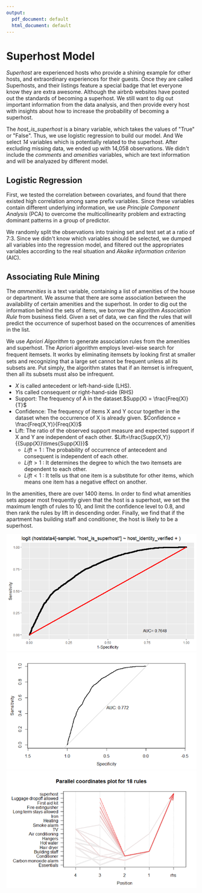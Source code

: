 ```yaml
---
output:
  pdf_document: default
  html_document: default
---
```

# **Superhost Model**

*Superhost* are experienced hosts who provide a shining example for other hosts, and extraordinary experiences for their guests. Once they are called Superhosts, and their listings feature a special badge that let everyone know they are extra awesome. Although the airbnb websites have posted out the standards of becoming a superhost. We still want to dig out important information from the data analysis, and then provide every host with insights about how to increase the probability of becoming a superhost. 

The _host_is_superhost_ is a binary variable, which takes the values of "True" or "False". Thus, we use logistic regression to build our model. And We select _14_ variables which is potentially related to the superhost. After excluding missing data, we ended up with 14,058 observations. We didn't include the _comments_ and _amenities_ variables, which are text information and will be analyazed by different model.

## Logistic Regression

First, we tested the correlation between covariates, and found that there existed high correlation among same prefix variables. Since these variables contain different underlying information, we use *Principle Component Analysis* (PCA) to overcome the multicollinearity problem and extracting dominant patterns in a group of predictor.

We randomly split the observations into training set and test set at a ratio of 7:3. Since we didn't know which variables should be selected, we dumped all variables into the regression model, and filtered out the appropriates variables according to the real situation and  *Akaike information criterion* (AIC).

## Associating Rule Mining

The _ammenities_ is a text variable, containing a list of amenities of the house or department. We assume that there are some association between the availability of certain amenities and the superhost. In order to dig out the information behind the sets of items, we borrow the algorithm *Association Rule* from business field. Given a set of data, we can find the rules that will predict the occurrence of superhost based on the occurrences of amenities in the list.

We use *Apriori Algorithm* to generate association rules from the amenities and superhost. The Apriori algorithm employs level-wise search for frequent itemsets. It works by eliminating itemsets by looking ﬁrst at smaller sets and recognizing that a large set cannot be frequent unless all its subsets are. Put simply, the algorithm states that if an itemset is infrequent, then all its subsets must also be infrequent.

* $X$ is called antecedent or left-hand-side (LHS).
* $Y$is called consequent or right-hand-side (RHS)
* Support: The frequency of A in the dataset.$Supp(X) = \frac{Freq(X)}{T}$
* Confidence: The frequency of items X and Y occur together in the dataset when the occurrence of X is already given. $Confidence = \frac{Freq(X,Y)}{Freq(X)}$
* Lift: The ratio of the observed support measure and expected support if X and Y are independent of each other. $Lift=\frac{Supp(X,Y)}{{Supp(X)}\times{Supp(X)}}$
  * $Lift=1$ : The probability of occurrence of antecedent and consequent is independent of each other.
  * $Lift>1$ : It determines the degree to which the two itemsets are dependent to each other.
  * $Lift<1$ :  It tells us that one item is a substitute for other items, which means one item has a negative effect on another.
 
In the amenities, there are over 1400 items. In order to find what amenities sets appear most frequently given that the host is a superhost, we set the maximum length of rules to 10, and limit the confidence level to 0.8, and then rank the rules by lift in descending order. Finally, we find that if the apartment has building staff and conditioner, the host is likely to be a superhost.

![title = “Figure”](image/hz1.png)
![title = “Figure”](image/hz2.png)
![title = “Figure”](image/hz3.png)
